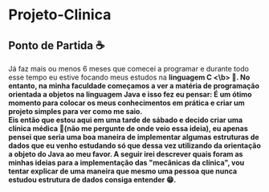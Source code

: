 # Projeto-Clinica

## Ponto de Partida ☕
Já faz mais ou menos 6 meses que comecei a programar e durante todo esse tempo eu estive focando meus estudos na <b>linguagem C <\b> 🤖. No entanto, na minha faculdade começamos a ver a matéria de programação orientada a objetos na linguagem Java e isso fez eu pensar: É um ótimo momento para colocar os meus conhecimentos em prática e criar um projeto simples para ver como me saio.
<br> Eis então que estou aqui em uma tarde de sábado e decido criar uma clínica médica 🥼(não me pergunte de onde veio essa ideia), eu apenas pensei que seria uma boa maneira de implementar algumas estruturas de dados que eu venho estudando só que dessa vez utilizando da orientação a objeto do Java ao meu favor. A seguir irei descrever quais foram as minhas ideias para a implementação das "mecânicas da clínica", vou tentar explicar de uma maneira que mesmo uma pessoa que nunca estudou estrutura de dados consiga entender 😁.

## 
